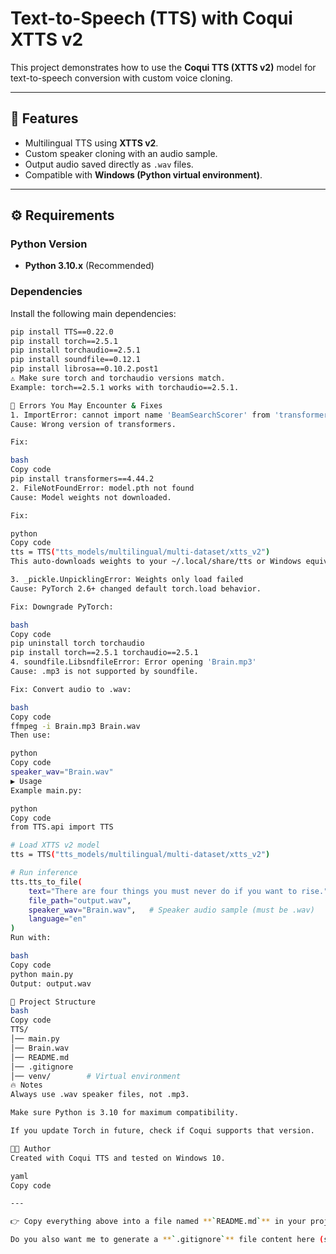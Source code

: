 # Text-to-Speech (TTS) with Coqui XTTS v2

This project demonstrates how to use the **Coqui TTS (XTTS v2)** model for text-to-speech conversion with custom voice cloning.

---

## 🚀 Features
- Multilingual TTS using **XTTS v2**.
- Custom speaker cloning with an audio sample.
- Output audio saved directly as `.wav` files.
- Compatible with **Windows (Python virtual environment)**.

---

## ⚙️ Requirements

### Python Version
- **Python 3.10.x** (Recommended)

### Dependencies
Install the following main dependencies:

```bash
pip install TTS==0.22.0
pip install torch==2.5.1
pip install torchaudio==2.5.1
pip install soundfile==0.12.1
pip install librosa==0.10.2.post1
⚠️ Make sure torch and torchaudio versions match.
Example: torch==2.5.1 works with torchaudio==2.5.1.

🐛 Errors You May Encounter & Fixes
1. ImportError: cannot import name 'BeamSearchScorer' from 'transformers'
Cause: Wrong version of transformers.

Fix:

bash
Copy code
pip install transformers==4.44.2
2. FileNotFoundError: model.pth not found
Cause: Model weights not downloaded.

Fix:

python
Copy code
tts = TTS("tts_models/multilingual/multi-dataset/xtts_v2")
This auto-downloads weights to your ~/.local/share/tts or Windows equivalent.

3. _pickle.UnpicklingError: Weights only load failed
Cause: PyTorch 2.6+ changed default torch.load behavior.

Fix: Downgrade PyTorch:

bash
Copy code
pip uninstall torch torchaudio
pip install torch==2.5.1 torchaudio==2.5.1
4. soundfile.LibsndfileError: Error opening 'Brain.mp3'
Cause: .mp3 is not supported by soundfile.

Fix: Convert audio to .wav:

bash
Copy code
ffmpeg -i Brain.mp3 Brain.wav
Then use:

python
Copy code
speaker_wav="Brain.wav"
▶️ Usage
Example main.py:

python
Copy code
from TTS.api import TTS

# Load XTTS v2 model
tts = TTS("tts_models/multilingual/multi-dataset/xtts_v2")

# Run inference
tts.tts_to_file(
    text="There are four things you must never do if you want to rise.",
    file_path="output.wav",
    speaker_wav="Brain.wav",   # Speaker audio sample (must be .wav)
    language="en"
)
Run with:

bash
Copy code
python main.py
Output: output.wav

📂 Project Structure
bash
Copy code
TTS/
│── main.py
│── Brain.wav
│── README.md
│── .gitignore
│── venv/        # Virtual environment
🔥 Notes
Always use .wav speaker files, not .mp3.

Make sure Python is 3.10 for maximum compatibility.

If you update Torch in future, check if Coqui supports that version.

👨‍💻 Author
Created with Coqui TTS and tested on Windows 10.

yaml
Copy code

---

👉 Copy everything above into a file named **`README.md`** in your project folder.  

Do you also want me to generate a **`.gitignore`** file content here (so you can paste it too)?